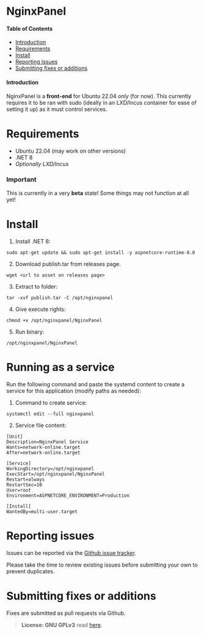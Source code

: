 # NginxPanel

#### Table of Contents
* [Introduction](#introduction)
* [Requirements](#requirements)
* [Install](#install)
* [Reporting issues](#reporting-issues)
* [Submitting fixes or additions](#submitting-fixes-or-additions)

#### Introduction
NginxPanel is a **front-end** for Ubuntu 22.04 *only* (for now). This currently requires it to be ran with sudo (ideally in an LXD/Incus container for ease of setting it up) as it must control services.

# Requirements
* Ubuntu 22.04 (may work on other versions)
* .NET 8
* *Optionally LXD/Incus*
 
 ### Important
 This is currently in a very **beta** state!  Some things may not function at all yet!

# Install
1) Install .NET 8:
```
sudo apt-get update && sudo apt-get install -y aspnetcore-runtime-8.0
```
2) Download publish.tar from releases page.
```
wget <url to asset on releases page>
```
3) Extract to folder:
```
tar -xvf publish.tar -C /opt/nginxpanel
```
4) Give execute rights:
```
chmod +x /opt/nginxpanel/NginxPanel
```
5) Run binary:
```
/opt/nginxpanel/NginxPanel
```

# Running as a service
Run the following command and paste the systemd content to create a service for this application (modify paths as needed):
1) Command to create service:
```
systemctl edit --full nginxpanel
```
2) Service file content:
```
[Unit]
Description=NginxPanel Service
Wants=network-online.target
After=network-online.target

[Service]
WorkingDirectory=/opt/nginxpanel
ExecStart=/opt/nginxpanel/NginxPanel
Restart=always
RestartSec=10
User=root
Environment=ASPNETCORE_ENVIRONMENT=Production

[Install]
WantedBy=multi-user.target
```

# Reporting issues
Issues can be reported via the [Github issue tracker](https://github.com/SoulSeekkor/NginxPanel/issues).

Please take the time to review existing issues before submitting your own to prevent duplicates.

# Submitting fixes or additions
Fixes are submitted as pull requests via Github.

> **License: GNU GPLv3** read [here](https://www.gnu.org/licenses/agpl-3.0.en.html).